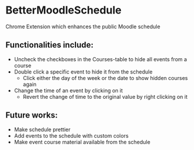 # BetterMoodleSchedule
Chrome Extension which enhances the public Moodle schedule

## Functionalities include:
- Uncheck the checkboxes in the Courses-table to hide all events from a course
- Double click a specific event to hide it from the schedule
  - Click either the day of the week or the date to show hidden courses again
- Change the time of an event by clicking on it
  - Revert the change of time to the original value by right clicking on it

## Future works:
- Make schedule prettier
- Add events to the schedule with custom colors
- Make event course material available from the schedule
